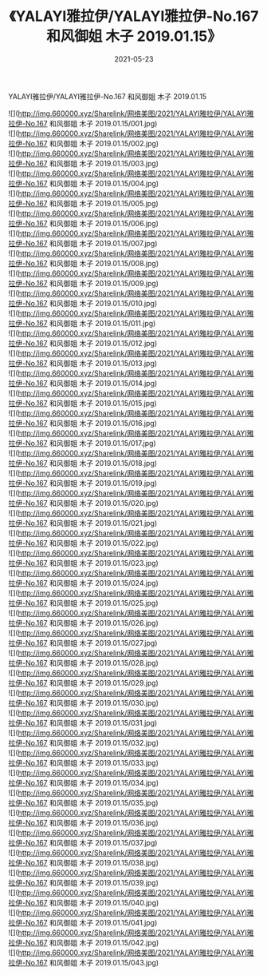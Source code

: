 ﻿---
layout: post
title:  《YALAYI雅拉伊/YALAYI雅拉伊-No.167 和风御姐 木子 2019.01.15》
date:   2021-05-23
img: http://img.660000.xyz/Sharelink/网络美图/2021/YALAYI雅拉伊/YALAYI雅拉伊-No.167 和风御姐 木子 2019.01.15/000.jpg
categories: [美女, 清纯, 唯美]
---

YALAYI雅拉伊/YALAYI雅拉伊-No.167 和风御姐 木子 2019.01.15

 ![](http://img.660000.xyz/Sharelink/网络美图/2021/YALAYI雅拉伊/YALAYI雅拉伊-No.167 和风御姐 木子 2019.01.15/001.jpg) <br>![](http://img.660000.xyz/Sharelink/网络美图/2021/YALAYI雅拉伊/YALAYI雅拉伊-No.167 和风御姐 木子 2019.01.15/002.jpg) <br>![](http://img.660000.xyz/Sharelink/网络美图/2021/YALAYI雅拉伊/YALAYI雅拉伊-No.167 和风御姐 木子 2019.01.15/003.jpg) <br>![](http://img.660000.xyz/Sharelink/网络美图/2021/YALAYI雅拉伊/YALAYI雅拉伊-No.167 和风御姐 木子 2019.01.15/004.jpg) <br>![](http://img.660000.xyz/Sharelink/网络美图/2021/YALAYI雅拉伊/YALAYI雅拉伊-No.167 和风御姐 木子 2019.01.15/005.jpg) <br>![](http://img.660000.xyz/Sharelink/网络美图/2021/YALAYI雅拉伊/YALAYI雅拉伊-No.167 和风御姐 木子 2019.01.15/006.jpg) <br>![](http://img.660000.xyz/Sharelink/网络美图/2021/YALAYI雅拉伊/YALAYI雅拉伊-No.167 和风御姐 木子 2019.01.15/007.jpg) <br>![](http://img.660000.xyz/Sharelink/网络美图/2021/YALAYI雅拉伊/YALAYI雅拉伊-No.167 和风御姐 木子 2019.01.15/008.jpg) <br>![](http://img.660000.xyz/Sharelink/网络美图/2021/YALAYI雅拉伊/YALAYI雅拉伊-No.167 和风御姐 木子 2019.01.15/009.jpg) <br>![](http://img.660000.xyz/Sharelink/网络美图/2021/YALAYI雅拉伊/YALAYI雅拉伊-No.167 和风御姐 木子 2019.01.15/010.jpg) <br>![](http://img.660000.xyz/Sharelink/网络美图/2021/YALAYI雅拉伊/YALAYI雅拉伊-No.167 和风御姐 木子 2019.01.15/011.jpg) <br>![](http://img.660000.xyz/Sharelink/网络美图/2021/YALAYI雅拉伊/YALAYI雅拉伊-No.167 和风御姐 木子 2019.01.15/012.jpg) <br>![](http://img.660000.xyz/Sharelink/网络美图/2021/YALAYI雅拉伊/YALAYI雅拉伊-No.167 和风御姐 木子 2019.01.15/013.jpg) <br>![](http://img.660000.xyz/Sharelink/网络美图/2021/YALAYI雅拉伊/YALAYI雅拉伊-No.167 和风御姐 木子 2019.01.15/014.jpg) <br>![](http://img.660000.xyz/Sharelink/网络美图/2021/YALAYI雅拉伊/YALAYI雅拉伊-No.167 和风御姐 木子 2019.01.15/015.jpg) <br>![](http://img.660000.xyz/Sharelink/网络美图/2021/YALAYI雅拉伊/YALAYI雅拉伊-No.167 和风御姐 木子 2019.01.15/016.jpg) <br>![](http://img.660000.xyz/Sharelink/网络美图/2021/YALAYI雅拉伊/YALAYI雅拉伊-No.167 和风御姐 木子 2019.01.15/017.jpg) <br>![](http://img.660000.xyz/Sharelink/网络美图/2021/YALAYI雅拉伊/YALAYI雅拉伊-No.167 和风御姐 木子 2019.01.15/018.jpg) <br>![](http://img.660000.xyz/Sharelink/网络美图/2021/YALAYI雅拉伊/YALAYI雅拉伊-No.167 和风御姐 木子 2019.01.15/019.jpg) <br>![](http://img.660000.xyz/Sharelink/网络美图/2021/YALAYI雅拉伊/YALAYI雅拉伊-No.167 和风御姐 木子 2019.01.15/020.jpg) <br>![](http://img.660000.xyz/Sharelink/网络美图/2021/YALAYI雅拉伊/YALAYI雅拉伊-No.167 和风御姐 木子 2019.01.15/021.jpg) <br>![](http://img.660000.xyz/Sharelink/网络美图/2021/YALAYI雅拉伊/YALAYI雅拉伊-No.167 和风御姐 木子 2019.01.15/022.jpg) <br>![](http://img.660000.xyz/Sharelink/网络美图/2021/YALAYI雅拉伊/YALAYI雅拉伊-No.167 和风御姐 木子 2019.01.15/023.jpg) <br>![](http://img.660000.xyz/Sharelink/网络美图/2021/YALAYI雅拉伊/YALAYI雅拉伊-No.167 和风御姐 木子 2019.01.15/024.jpg) <br>![](http://img.660000.xyz/Sharelink/网络美图/2021/YALAYI雅拉伊/YALAYI雅拉伊-No.167 和风御姐 木子 2019.01.15/025.jpg) <br>![](http://img.660000.xyz/Sharelink/网络美图/2021/YALAYI雅拉伊/YALAYI雅拉伊-No.167 和风御姐 木子 2019.01.15/026.jpg) <br>![](http://img.660000.xyz/Sharelink/网络美图/2021/YALAYI雅拉伊/YALAYI雅拉伊-No.167 和风御姐 木子 2019.01.15/027.jpg) <br>![](http://img.660000.xyz/Sharelink/网络美图/2021/YALAYI雅拉伊/YALAYI雅拉伊-No.167 和风御姐 木子 2019.01.15/028.jpg) <br>![](http://img.660000.xyz/Sharelink/网络美图/2021/YALAYI雅拉伊/YALAYI雅拉伊-No.167 和风御姐 木子 2019.01.15/029.jpg) <br>![](http://img.660000.xyz/Sharelink/网络美图/2021/YALAYI雅拉伊/YALAYI雅拉伊-No.167 和风御姐 木子 2019.01.15/030.jpg) <br>![](http://img.660000.xyz/Sharelink/网络美图/2021/YALAYI雅拉伊/YALAYI雅拉伊-No.167 和风御姐 木子 2019.01.15/031.jpg) <br>![](http://img.660000.xyz/Sharelink/网络美图/2021/YALAYI雅拉伊/YALAYI雅拉伊-No.167 和风御姐 木子 2019.01.15/032.jpg) <br>![](http://img.660000.xyz/Sharelink/网络美图/2021/YALAYI雅拉伊/YALAYI雅拉伊-No.167 和风御姐 木子 2019.01.15/033.jpg) <br>![](http://img.660000.xyz/Sharelink/网络美图/2021/YALAYI雅拉伊/YALAYI雅拉伊-No.167 和风御姐 木子 2019.01.15/034.jpg) <br>![](http://img.660000.xyz/Sharelink/网络美图/2021/YALAYI雅拉伊/YALAYI雅拉伊-No.167 和风御姐 木子 2019.01.15/035.jpg) <br>![](http://img.660000.xyz/Sharelink/网络美图/2021/YALAYI雅拉伊/YALAYI雅拉伊-No.167 和风御姐 木子 2019.01.15/036.jpg) <br>![](http://img.660000.xyz/Sharelink/网络美图/2021/YALAYI雅拉伊/YALAYI雅拉伊-No.167 和风御姐 木子 2019.01.15/037.jpg) <br>![](http://img.660000.xyz/Sharelink/网络美图/2021/YALAYI雅拉伊/YALAYI雅拉伊-No.167 和风御姐 木子 2019.01.15/038.jpg) <br>![](http://img.660000.xyz/Sharelink/网络美图/2021/YALAYI雅拉伊/YALAYI雅拉伊-No.167 和风御姐 木子 2019.01.15/039.jpg) <br>![](http://img.660000.xyz/Sharelink/网络美图/2021/YALAYI雅拉伊/YALAYI雅拉伊-No.167 和风御姐 木子 2019.01.15/040.jpg) <br>![](http://img.660000.xyz/Sharelink/网络美图/2021/YALAYI雅拉伊/YALAYI雅拉伊-No.167 和风御姐 木子 2019.01.15/041.jpg) <br>![](http://img.660000.xyz/Sharelink/网络美图/2021/YALAYI雅拉伊/YALAYI雅拉伊-No.167 和风御姐 木子 2019.01.15/042.jpg) <br>![](http://img.660000.xyz/Sharelink/网络美图/2021/YALAYI雅拉伊/YALAYI雅拉伊-No.167 和风御姐 木子 2019.01.15/043.jpg) <br>